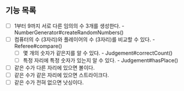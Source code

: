 ## 기능 목록
- [ ] 1부터 9까지 서로 다른 임의의 수 3개를 생성한다. - NumberGenerator#createRandomNumbers()
- [ ] 컴퓨터의 수 (3자리)와 플레이어의 수 (3자리)를 비교할 수 있다. - Referee#compare()
    - [ ] 몇 개의 숫자가 같은지를 알 수 있다. - Judgement#correctCount()
    - [ ] 특정 자리에 특정 숫자가 있는지 알 수 있다. - Judgement#hasPlace()
- [ ] 같은 수가 다른 자리에 있으면 볼이다.
- [ ] 같은 수가 같은 자리에 있으면 스트라이크다.
- [ ] 같은 수가 전혀 없으면 낫싱이다.